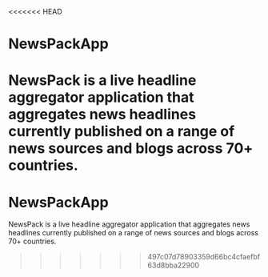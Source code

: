 <<<<<<< HEAD
# NewsPackApp
NewsPack is a live headline aggregator application that aggregates news headlines currently published on a range of news sources and blogs across 70+ countries. 
=======
# NewsPackApp
NewsPack is a live headline aggregator application that aggregates news headlines currently published on a range of news sources and blogs across 70+ countries. 
>>>>>>> 497c07d78903359d66bc4cfaefbf63d8bba22900
